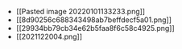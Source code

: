 - [[Pasted image 20220101133233.png]]
- [[8d90256c688343498ab7beffdecf5a01.png]]
- [[29934bb79cb34e62b5faa8f6c58c4925.png]]
- [[2021122004.png]]
